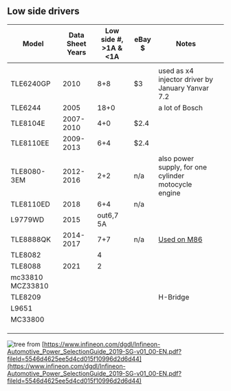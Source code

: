 
## Low side drivers

| Model | Data Sheet Years | Low side #, >1A & <1A | eBay $ | Notes  |   |
|-------|------|------------|------|---|---|
|       |      |            |   |   |
| TLE6240GP      |  2010    |      8+8      | $3  | used as x4 injector driver by January Yanvar 7.2  |
| TLE6244      |  2005 |      18+0      |   | a lot of Bosch  |
| TLE8104E      | 2007-2010     |  4+0          | $2.4  |   |
| TLE8110EE      | 2009-2013     |       6+4     | $2.4  |   |
| TLE8080-3EM      | 2012-2016     |  2+2  | n/a | also power supply, for one cylinder motocycle engine  |   |
| TLE8110ED      | 2018     |       6+4     | n/a  |   |
| L9779WD | 2015 | out6,7 5A | | |
| TLE8888QK      | 2014-2017     | 7+7           | n/a  | [Used on M86](http://chiptuner.ru/content/ctpro_m86/)  |
| TLE8082      |      |      4      |   |   |
| TLE8088      |  2021    |  2          |   |   |
| mc33810 MCZ33810      |      |            |   |   |
|  TLE8209     |      |            |   |  H-Bridge |
| L9651        |      |            |   |   |
|  MC33800     |      |            |   |   |
|       |      |            |   |   |
|       |      |            |   |   |
|       |      |            |   |   |

![tree](OEM-Docs/Infineon/low_side_selection_tree.png)
from [https://www.infineon.com/dgdl/Infineon-Automotive_Power_SelectionGuide_2019-SG-v01_00-EN.pdf?fileId=5546d4625ee5d4cd015f10996d2d6d44](https://www.infineon.com/dgdl/Infineon-Automotive_Power_SelectionGuide_2019-SG-v01_00-EN.pdf?fileId=5546d4625ee5d4cd015f10996d2d6d44)
